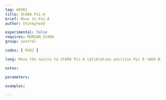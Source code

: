 ```yaml
---
tag: m0362
title: SCARA Psi-A
brief: Move to Psi-A
author: thinkyhead

experimental: false
requires: MORGAN_SCARA
group: control

codes: [ M362 ]

long: Move the nozzle to SCARA Psi-A calibration position Psi 0 (A60 B180) for calibration of "zero degrees."

notes:

parameters:

examples:

---
```


